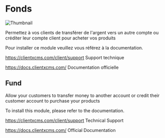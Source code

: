 # Fonds

![Thumbnail](https://api-nextgen.clientxcms.com/assets/cc9e2b1f-4062-41bc-b81d-f8cc0e1c1339)

Permettez à vos clients de transférer de l'argent vers un autre compte ou créditer leur compte client pour acheter vos produits

Pour installer ce module veuillez vous référez à la documentation.

https://clientxcms.com/client/support  Support technique

https://docs.clientxcms.com/           Documentation officielle

## Fund

Allow your customers to transfer money to another account or credit their customer account to purchase your products

To install this module, please refer to the documentation.

https://clientxcms.com/client/support  Technical Support

https://docs.clientxcms.com/           Official Documentation
